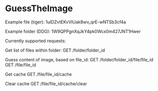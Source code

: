 # GuessTheImage

Example file (tiger):
1uIDZvtEKvVIUak8wv_qrE-wNTSb3cf4a


Example folder (DDG):
1W9QPPgnXqJkY4pk0Wcx0m427JNT1Hwer


Currently supported requests:

Get list of files within folder: 
GET /folder/folder_id

Guess content of image, based on file_id: 
GET /folder/folder_id/file/file_id
GET /file/file_id

Get cache
GET /file/file_id/cache

Clear cache
GET /file/file_id/cache/clear
